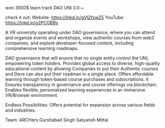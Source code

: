 won 3500$ learn track DAO UNI 3.0 ~

check it out: 
Website: https://lnkd.in/gVQYswZ5
YouTube: https://lnkd.in/g2PCGBBy

A VR university operating under DAO governance, where you can attend and organize events and workshops, view authentic courses from web3 companies, and explore developer-focused content, including comprehensive learning roadmaps.

DAO governance that will ensure that no single entity control the UNI, empowering token holders. Provides global access to diverse, high-quality educational content by allowing Companies to put their Authentic courses and Devs can also put their roadman in a single place. Offers affordable learning through token-based course purchases and subscriptions. It Ensures transparency in governance and course offerings via blockchain. Enables flexible, personalized learning experiences in an immersive VR/Browser environment.

Endless Possibilities: Offers potential for expansion across various fields and industries.

Team: ARCHers
Gurshabad Singh 
Satyansh Mittal
